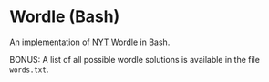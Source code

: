 # Wordle (Bash)

An implementation of [NYT Wordle](https://www.nytimes.com/games/wordle/index.html) in Bash.

BONUS: A list of all possible wordle solutions is available in the file `words.txt`.
